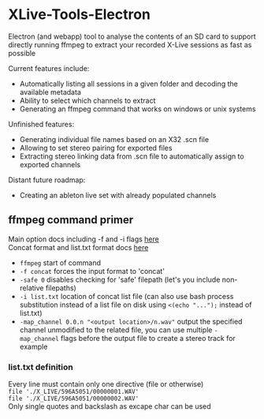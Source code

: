 # XLive-Tools-Electron
Electron (and webapp) tool to analyse the contents of an SD card to support directly running ffmpeg to extract your recorded X-Live sessions as fast as possible

Current features include:
- Automatically listing all sessions in a given folder and decoding the available metadata
- Ability to select which channels to extract
- Generating an ffmpeg command that works on windows or unix systems

Unfinished features:
- Generating individual file names based on an X32 .scn file
- Allowing to set stereo pairing for exported files
- Extracting stereo linking data from .scn file to automatically assign to exported channels

Distant future roadmap:
- Creating an ableton live set with already populated channels

## ffmpeg command primer
Main option docs including -f and -i flags [here](https://ffmpeg.org/ffmpeg.html#Main-options])\
Concat format and list.txt format docs [here](https://ffmpeg.org/ffmpeg-formats.html#concat-1)

- `ffmpeg` start of command
- `-f concat` forces the input format to 'concat'
- `-safe 0` disables checking for 'safe' filepath (let's you include non-relative filepaths)
- `-i list.txt` location of concat list file (can also use bash process substitution instead of a list file on disk using `<(echo "...");` instead of list.txt)
- `-map_channel 0.0.n "<output location>/n.wav"` output the specified channel unmodified to the related file, you can use multiple `-map_channel` flags before the output file to create a stereo track for example

### list.txt definition
Every line must contain only one directive (file or otherwise)\
`file './X_LIVE/596A5051/00000001.WAV'`\
`file './X_LIVE/596A5051/00000002.WAV'`\
Only single quotes and backslash as excape char can be used